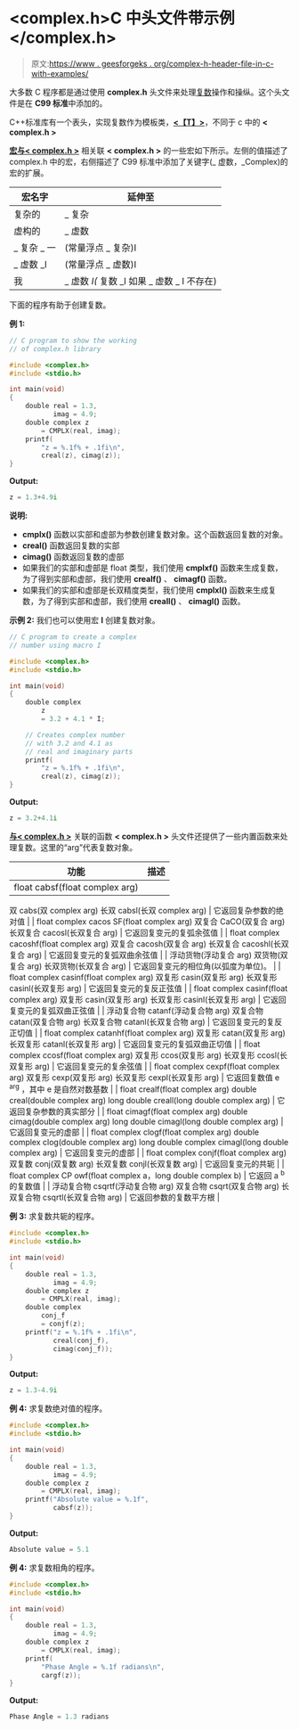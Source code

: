 # <complex.h>C 中头文件带示例</complex.h>

> 原文:[https://www . geesforgeks . org/complex-h-header-file-in-c-with-examples/](https://www.geeksforgeeks.org/complex-h-header-file-in-c-with-examples/)

大多数 C 程序都是通过使用 **complex.h** 头文件来处理[复数](https://www.geeksforgeeks.org/complex-numbers-c-set-1/)操作和操纵。这个头文件是在 **C99 标准**中添加的。

C++标准库有一个表头，实现复数作为模板类，**[<【T】>](https://www.geeksforgeeks.org/complex-numbers-c-set-1/)**，不同于 c 中的 **< complex.h >**

**<u>宏与< complex.h ></u>**
相关联 **< complex.h >** 的一些宏如下所示。左侧的值描述了 complex.h 中的宏，右侧描述了 C99 标准中添加了关键字(_ 虚数，_Complex)的宏的扩展。

| 宏名字 | 延伸至 |
| --- | --- |
| 复杂的 | _ 复杂 |
| 虚构的 | _ 虚数 |
| _ 复杂 _ 一 | (常量浮点 _ 复杂)I |
| _ 虚数 _I | (常量浮点 _ 虚数)I |
| 我 | _ 虚数 _I(_ 复数 _I 如果 _ 虚数 _ I 不存在) |

下面的程序有助于创建复数。

**例 1:**

```cpp
// C program to show the working
// of complex.h library

#include <complex.h>
#include <stdio.h>

int main(void)
{
    double real = 1.3,
           imag = 4.9;
    double complex z
        = CMPLX(real, imag);
    printf(
        "z = %.1f% + .1fi\n",
        creal(z), cimag(z));
}
```

**Output:**

```cpp
z = 1.3+4.9i

```

**说明:**

*   **cmplx()** 函数以实部和虚部为参数创建复数对象。这个函数返回复数的对象。
*   **creal()** 函数返回复数的实部
*   **cimag()** 函数返回复数的虚部
*   如果我们的实部和虚部是 float 类型，我们使用 **cmplxf()** 函数来生成复数，为了得到实部和虚部，我们使用 **crealf()** 、 **cimagf()** 函数。
*   如果我们的实部和虚部是长双精度类型，我们使用 **cmplxl()** 函数来生成复数，为了得到实部和虚部，我们使用 **creall()** 、 **cimagl()** 函数。

**示例 2:** 我们也可以使用宏 **I** 创建复数对象。

```cpp
// C program to create a complex
// number using macro I

#include <complex.h>
#include <stdio.h>

int main(void)
{
    double complex
        z
        = 3.2 + 4.1 * I;

    // Creates complex number
    // with 3.2 and 4.1 as
    // real and imaginary parts
    printf(
        "z = %.1f% + .1fi\n",
        creal(z), cimag(z));
}
```

**Output:**

```cpp
z = 3.2+4.1i

```

**<u>与< complex.h ></u>**
关联的函数 **< complex.h >** 头文件还提供了一些内置函数来处理复数。这里的“arg”代表复数对象。

| 功能 | 描述 |
| --- | --- |
| float cabsf(float complex arg)
双 cabs(双 complex arg)
长双 cabsl(长双 complex arg) | 它返回复杂参数的绝对值 |
| float complex cacos SF(float complex arg)
双复合 CaCO(双复合 arg)
长双复合 cacosl(长双复合 arg) | 它返回复变元的复弧余弦值 |
| float complex cacoshf(float complex arg)
双复合 cacosh(双复合 arg)
长双复合 cacoshl(长双复合 arg) | 它返回复变元的复弧双曲余弦值 |
| 浮动货物(浮动复合 arg)
双货物(双复合 arg)
长双货物(长双复合 arg) | 它返回复变元的相位角(以弧度为单位)。 |
| float complex casinf(float complex arg)
双复形 casin(双复形 arg)
长双复形 casinl(长双复形 arg) | 它返回复变元的复反正弦值 |
| float complex casinf(float complex arg)
双复形 casin(双复形 arg)
长双复形 casinl(长双复形 arg) | 它返回复变元的复弧双曲正弦值 |
| 浮动复合物 catanf(浮动复合物 arg)
双复合物 catan(双复合物 arg)
长双复合物 catanl(长双复合物 arg) | 它返回复变元的复反正切值 |
| float complex catanhf(float complex arg)
双复形 catan(双复形 arg)
长双复形 catanl(长双复形 arg) | 它返回复变元的复弧双曲正切值 |
| float complex ccosf(float complex arg)
双复形 ccos(双复形 arg)
长双复形 ccosl(长双复形 arg) | 它返回复变元的复余弦值 |
| float complex cexpf(float complex arg)
双复形 cexp(双复形 arg)
长双复形 cexpl(长双复形 arg) | 它返回复数值 e <sup>arg</sup> ，其中 e 是自然对数基数 |
| float crealf(float complex arg)
double creal(double complex arg)
long double creall(long double complex arg) | 它返回复杂参数的真实部分 |
| float cimagf(float complex arg)
double cimag(double complex arg)
long double cimagl(long double complex arg) | 它返回复变元的虚部 |
| float complex clogf(float complex arg)
double complex clog(double complex arg)
long double complex cimagl(long double complex arg) | 它返回复变元的虚部 |
| float complex conjf(float complex arg)
双复数 conj(双复数 arg)
长双复数 conjl(长双复数 arg) | 它返回复变元的共轭 |
| float complex CP owf(float complex a，long double complex b) | 它返回 a <sup>b</sup> 的复数值 |
| 浮动复合物 csqrtf(浮动复合物 arg)
双复合物 csqrt(双复合物 arg)
长双复合物 csqrtl(长双复合物 arg) | 它返回参数的复数平方根 |

**例 3:** 求复数共轭的程序。

```cpp
#include <complex.h>
#include <stdio.h>

int main(void)
{
    double real = 1.3,
           imag = 4.9;
    double complex z
        = CMPLX(real, imag);
    double complex
        conj_f
        = conjf(z);
    printf("z = %.1f% + .1fi\n",
           creal(conj_f),
           cimag(conj_f));
}
```

**Output:**

```cpp
z = 1.3-4.9i

```

**例 4:** 求复数绝对值的程序。

```cpp
#include <complex.h>
#include <stdio.h>

int main(void)
{
    double real = 1.3,
           imag = 4.9;
    double complex z
        = CMPLX(real, imag);
    printf("Absolute value = %.1f",
           cabsf(z));
}
```

**Output:**

```cpp
Absolute value = 5.1

```

**例 4:** 求复数相角的程序。

```cpp
#include <complex.h>
#include <stdio.h>

int main(void)
{
    double real = 1.3,
           imag = 4.9;
    double complex z
        = CMPLX(real, imag);
    printf(
        "Phase Angle = %.1f radians\n",
        cargf(z));
}
```

**Output:**

```cpp
Phase Angle = 1.3 radians

```